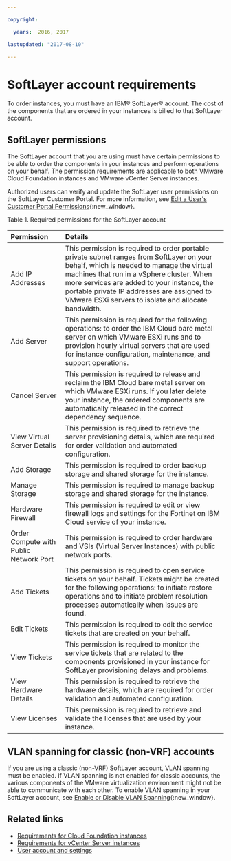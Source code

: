 ```yaml
---

copyright:

  years:  2016, 2017

lastupdated: "2017-08-10"

---
```


# SoftLayer account requirements

To order instances, you must have an IBM® SoftLayer® account. The cost of the components that are ordered in your instances is billed to that SoftLayer account.

## SoftLayer permissions

The SoftLayer account that you are using must have certain permissions to be able to order the components in your instances and perform operations on your behalf. The permission requirements are applicable to both VMware Cloud Foundation instances and VMware vCenter Server instances.

Authorized users can verify and update the SoftLayer user permissions on the SoftLayer Customer Portal. For more information, see [Edit a User's Customer Portal Permissions](https://knowledgelayer.softlayer.com/procedure/edit-users-customer-portal-permissions){:new_window}.

Table 1. Required permissions for the SoftLayer account

| Permission         | Details                                 |
|:-------------------|:----------------------------------------|
| Add IP Addresses | This permission is required to order portable private subnet ranges from SoftLayer on your behalf, which is  needed to manage the virtual machines that run in a vSphere cluster. When more services are added to your instance, the portable private IP addresses are assigned to VMware ESXi servers to isolate and allocate bandwidth. |
| Add Server | This permission is required for the following operations: to order the IBM Cloud bare metal server on which VMware ESXi runs and to provision hourly virtual servers that are used for instance configuration, maintenance, and support operations. |
| Cancel Server | This permission is required to release and reclaim the IBM Cloud bare metal server on which VMware ESXi runs. If you later delete your instance, the ordered components are automatically released in the correct dependency sequence. |
| View Virtual Server Details | This permission is required to retrieve the server provisioning details, which are required for order validation and automated configuration. |
| Add Storage | This permission is required to order backup storage and shared storage for the instance. |
| Manage Storage | This permission is required to manage backup storage and shared storage for the instance. |
| Hardware Firewall | This permission is required to edit or view firewall logs and settings for the Fortinet on IBM Cloud service of your instance. |
| Order Compute with  Public Network Port | This permission is required to order hardware and VSIs (Virtual Server Instances) with public network ports. |
| Add Tickets | This permission is required to open service tickets on your behalf. Tickets might be created for the following operations: to initiate restore operations and to initiate problem resolution processes automatically when issues are found. |
| Edit Tickets | This permission is required to edit the service tickets that are created on your behalf. |
| View Tickets | This permission is required to monitor the service tickets that are related to the components provisioned in your instance for SoftLayer provisioning delays and problems. |
| View Hardware Details | This permission is required to retrieve the hardware details, which are required for order validation and    automated configuration. |
| View Licenses | This permission is required to retrieve and validate the licenses that are used by your instance. |

## VLAN spanning for classic (non-VRF) accounts

If you are using a classic (non-VRF) SoftLayer account, VLAN spanning must be enabled. If VLAN spanning is not enabled for classic accounts, the various components of the VMware virtualization environment might not be able to communicate with each other. To enable VLAN spanning in your SoftLayer account, see [Enable or Disable VLAN Spanning](https://knowledgelayer.softlayer.com/procedure/enable-or-disable-vlan-spanning){:new_window}.

## Related links

* [Requirements for Cloud Foundation instances](../sddc/sd_planning.html)
* [Requirements for vCenter Server instances](../vcenter/vc_planning.html)
* [User account and settings](useraccount.html)
